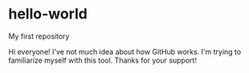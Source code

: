 # hello-world
My first repository

Hi everyone!
I've not much idea about how GitHub works. I'm trying to familiarize myself with this tool.
Thanks for your support!
